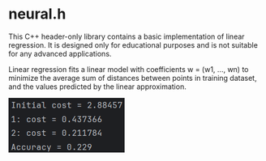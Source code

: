 # neural.h

This C++ header-only library contains a basic implementation of linear regression. It is designed only for educational purposes and is not suitable for any advanced applications.

Linear regression fits a linear model with coefficients w = (w1, ..., wn) to minimize the average sum of distances between points in training dataset, and the values predicted by the linear approximation.

![thumbnail](./thumbnail.png)
